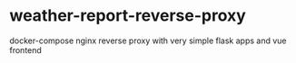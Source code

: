 # weather-report-reverse-proxy
docker-compose nginx reverse proxy with very simple flask apps and vue frontend
